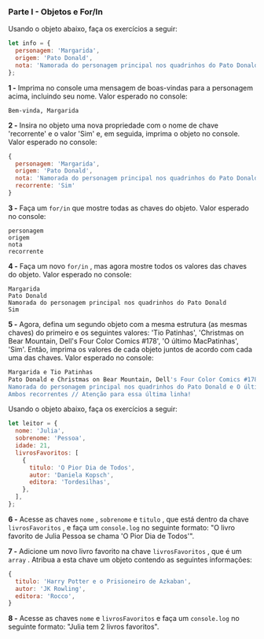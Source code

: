 
### Parte I - Objetos e For/In

Usando o objeto abaixo, faça os exercícios a seguir:


```javascript
let info = {
  personagem: 'Margarida',
  origem: 'Pato Donald',
  nota: 'Namorada do personagem principal nos quadrinhos do Pato Donald',
};
```

**1 -** Imprima no console uma mensagem de boas-vindas para a personagem acima, incluindo seu nome. Valor esperado no console:


```shell
Bem-vinda, Margarida
```

**2 -** Insira no objeto uma nova propriedade com o nome de chave 'recorrente' e o valor 'Sim' e, em seguida, imprima o objeto no console. Valor esperado no console:


```javascript
{
  personagem: 'Margarida',
  origem: 'Pato Donald',
  nota: 'Namorada do personagem principal nos quadrinhos do Pato Donald',
  recorrente: 'Sim'
}
```

**3 -** Faça um  `for/in`  que mostre todas as chaves do objeto. Valor esperado no console:


```shell
personagem
origem
nota
recorrente
```

**4 -** Faça um novo  `for/in`  , mas agora mostre todos os valores das chaves do objeto. Valor esperado no console:


```shell
Margarida
Pato Donald
Namorada do personagem principal nos quadrinhos do Pato Donald
Sim
```

**5 -** Agora, defina um segundo objeto com a mesma estrutura (as mesmas chaves) do primeiro e os seguintes valores: 'Tio Patinhas', 'Christmas on Bear Mountain, Dell's Four Color Comics #178', 'O último MacPatinhas', 'Sim'. Então, imprima os valores de cada objeto juntos de acordo com cada uma das chaves. Valor esperado no console:


```bash
Margarida e Tio Patinhas
Pato Donald e Christmas on Bear Mountain, Dell's Four Color Comics #178
Namorada do personagem principal nos quadrinhos do Pato Donald e O último MacPatinhas
Ambos recorrentes // Atenção para essa última linha!
```

Usando o objeto abaixo, faça os exercícios a seguir:


```javascript
let leitor = {
  nome: 'Julia',
  sobrenome: 'Pessoa',
  idade: 21,
  livrosFavoritos: [
    {
      titulo: 'O Pior Dia de Todos',
      autor: 'Daniela Kopsch',
      editora: 'Tordesilhas',
    },
  ],
};
```

**6 -** Acesse as chaves  `nome`  ,  `sobrenome`  e  `titulo`  , que está dentro da chave  `livrosFavoritos`  , e faça um  `console.log`  no seguinte formato: "O livro favorito de Julia Pessoa se chama 'O Pior Dia de Todos'".

**7 -** Adicione um novo livro favorito na chave  `livrosFavoritos`  , que é um  `array`  . Atribua a esta chave um objeto contendo as seguintes informações:


```javascript
{
  titulo: 'Harry Potter e o Prisioneiro de Azkaban',
  autor: 'JK Rowling',
  editora: 'Rocco',
}
```

**8 -** Acesse as chaves  `nome`  e  `livrosFavoritos`  e faça um  `console.log`  no seguinte formato: "Julia tem 2 livros favoritos".